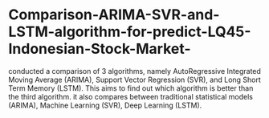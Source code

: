 # Comparison-ARIMA-SVR-and-LSTM-algorithm-for-predict-LQ45-Indonesian-Stock-Market-
conducted a comparison of 3 algorithms, namely AutoRegressive Integrated Moving Average (ARIMA), Support Vector Regression (SVR), and Long Short Term Memory (LSTM). This aims to find out which algorithm is better than the third algorithm. it also compares between traditional statistical models (ARIMA), Machine Learning (SVR), Deep Learning (LSTM).
